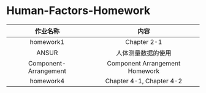# Human-Factors-Homework

| 作业名称 | 内容 |
| :-: | :-: |
| homework1 | Chapter 2-1 |
| ANSUR | 人体测量数据的使用 |
| Component-Arrangement | Component Arrangement Homework |
| homework4 | Chapter 4-1, Chapter 4-2 |
